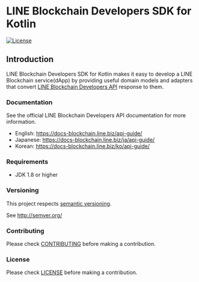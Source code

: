 # LINE Blockchain Developers SDK for Kotlin

[![License](https://img.shields.io/github/license/line/line-blockchain-developers-sdk-kt)](https://github.com/line/line-blockchain-developers-sdk-kt)

## Introduction
LINE Blockchain Developers SDK for Kotlin makes it easy to develop a LINE Blockchain service(dApp) by providing useful domain models and adapters that convert [LINE Blockchain Developers API](https://docs-blockchain.line.biz/api-guide/) response to them.

### Documentation
See the official LINE Blockchain Developers API documentation for more information.
* English: https://docs-blockchain.line.biz/api-guide/
* Japanese: https://docs-blockchain.line.biz/ja/api-guide/
* Korean: https://docs-blockchain.line.biz/ko/api-guide/

### Requirements
* JDK 1.8 or higher

### Versioning
This project respects [semantic versioning](http://semver.org/?target=_blank).

See http://semver.org/

### Contributing
Please check [CONTRIBUTING](./CONTRIBUTING.md) before making a contribution.

### License
Please check [LICENSE](./LICENSE) before making a contribution.

